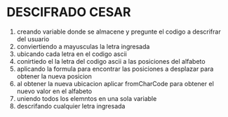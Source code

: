 # DESCIFRADO CESAR
1. creando variable donde se almacene y pregunte el codigo a descrifrar del usuario
2. conviertiendo a mayusculas la letra ingresada
3. ubicando cada letra en el codigo ascii
4. conirtiedo el la letra del codigo ascii a las posiciones del alfabeto
5. aplicando la formula para encontrar las posiciones a desplazar para obtener la nueva posicion
7. al obtener la nueva ubicacion aplicar fromCharCode para obtener el nuevo valor en el alfabeto
8. uniendo todos los elemntos en una sola variable
9. descrifando cualquier letra ingresada
